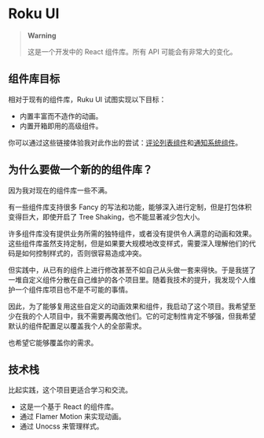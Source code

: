 # Roku UI

> **Warning**
>
> 这是一个开发中的 React 组件库。所有 API 可能会有非常大的变化。

## 组件库目标

相对于现有的组件库，Ruku UI 试图实现以下目标：

- 内置丰富而不造作的动画。
- 内置开箱即用的高级组件。

你可以通过这些链接体验我对此作出的尝试：[评论列表组件](https://roku-ui.vercel.app/?path=/story/hyper-comment--default)和[通知系统组件](https://roku-ui.vercel.app/?path=/story/global-notifications--default)。

## 为什么要做一个新的的组件库？

因为我对现在的组件库一些不满。

有一些组件库支持很多 Fancy 的写法和功能，能够深入进行定制，但是打包体积变得巨大，即使开启了 Tree Shaking，也不能显著减少包大小。

许多组件库没有提供业务所需的独特组件，或者没有提供令人满意的动画和效果。这些组件库虽然支持定制，但是如果要大规模地改变样式，需要深入理解他们的代码是如何控制样式的，否则很容易造成冲突。

但实践中，从已有的组件上进行修改甚至不如自己从头做一套来得快。于是我搓了一堆自定义组件分散在自己维护的各个项目里。随着我技术的提升，我发现个人维护一个组件库项目也不是不可能的事情。

因此，为了能够复用这些自定义的动画效果和组件，我启动了这个项目。我希望至少在我的个人项目中，我不需要再魔改他们。它的可定制性肯定不够强，但我希望默认的组件配置足以覆盖我个人的全部需求。

也希望它能够覆盖你的需求。

## 技术栈

比起实践，这个项目更适合学习和交流。

- 这是一个基于 React 的组件库。
- 通过 Flamer Motion 来实现动画。
- 通过 Unocss 来管理样式。
